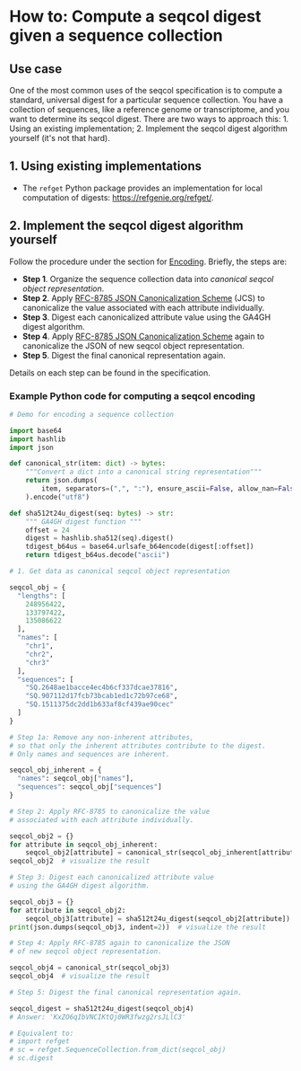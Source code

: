
# How to: Compute a seqcol digest given a sequence collection

## Use case

One of the most common uses of the seqcol specification is to compute a standard, universal digest for a particular sequence collection. You have a collection of sequences, like a reference genome or transcriptome, and you want to determine its seqcol digest. There are two ways to approach this: 1. Using an existing implementation; 2. Implement the seqcol digest algorithm yourself (it's not that hard).


## 1. Using existing implementations

- The `refget` Python package provides an implementation for local computation of digests: <https://refgenie.org/refget/>.

## 2. Implement the seqcol digest algorithm yourself

Follow the procedure under the section for [Encoding](specification.md#1-encoding-computing-sequence-digests-from-sequence-collections). Briefly, the steps are:

- **Step 1**. Organize the sequence collection data into *canonical seqcol object representation*.
- **Step 2**. Apply [RFC-8785 JSON Canonicalization Scheme](https://www.rfc-editor.org/rfc/rfc8785) (JCS) to canonicalize the value associated with each attribute individually.
- **Step 3**. Digest each canonicalized attribute value using the GA4GH digest algorithm.
- **Step 4**. Apply [RFC-8785 JSON Canonicalization Scheme](https://www.rfc-editor.org/rfc/rfc8785) again to canonicalize the JSON of new seqcol object representation.
- **Step 5**. Digest the final canonical representation again.

Details on each step can be found in the specification.


### Example Python code for computing a seqcol encoding

```python
# Demo for encoding a sequence collection

import base64
import hashlib
import json

def canonical_str(item: dict) -> bytes:
    """Convert a dict into a canonical string representation"""
    return json.dumps(
        item, separators=(",", ":"), ensure_ascii=False, allow_nan=False, sort_keys=True
    ).encode("utf8")

def sha512t24u_digest(seq: bytes) -> str:
    """ GA4GH digest function """
    offset = 24
    digest = hashlib.sha512(seq).digest()
    tdigest_b64us = base64.urlsafe_b64encode(digest[:offset])
    return tdigest_b64us.decode("ascii")

# 1. Get data as canonical seqcol object representation

seqcol_obj = {
  "lengths": [
    248956422,
    133797422,
    135086622
  ],
  "names": [
    "chr1",
    "chr2",
    "chr3"
  ],
  "sequences": [
    "SQ.2648ae1bacce4ec4b6cf337dcae37816",
    "SQ.907112d17fcb73bcab1ed1c72b97ce68",
    "SQ.1511375dc2dd1b633af8cf439ae90cec"
  ]
}

# Step 1a: Remove any non-inherent attributes,
# so that only the inherent attributes contribute to the digest.
# Only names and sequences are inherent.

seqcol_obj_inherent = {
  "names": seqcol_obj["names"],
  "sequences": seqcol_obj["sequences"]
}

# Step 2: Apply RFC-8785 to canonicalize the value 
# associated with each attribute individually.

seqcol_obj2 = {}
for attribute in seqcol_obj_inherent:
    seqcol_obj2[attribute] = canonical_str(seqcol_obj_inherent[attribute])
seqcol_obj2  # visualize the result

# Step 3: Digest each canonicalized attribute value
# using the GA4GH digest algorithm.

seqcol_obj3 = {}
for attribute in seqcol_obj2:
    seqcol_obj3[attribute] = sha512t24u_digest(seqcol_obj2[attribute])
print(json.dumps(seqcol_obj3, indent=2))  # visualize the result

# Step 4: Apply RFC-8785 again to canonicalize the JSON 
# of new seqcol object representation.

seqcol_obj4 = canonical_str(seqcol_obj3)
seqcol_obj4  # visualize the result

# Step 5: Digest the final canonical representation again.

seqcol_digest = sha512t24u_digest(seqcol_obj4)
# Answer: 'KxZO6qIbVNCIKtQj0WR3fwzg2rsJLlC3'

# Equivalent to:
# import refget
# sc = refget.SequenceCollection.from_dict(seqcol_obj)
# sc.digest
```
